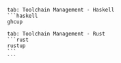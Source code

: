 ```tabs
tab: Toolchain Management - Haskell
```haskell
ghcup
```
````tabs
tab: Toolchain Management - Rust
```rust
rustup
```
```